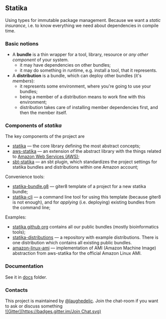 ## Statika

Using types for immutable package management. Because we want a _static insurance_, i.e. to know everything we need about dependencies in compile time.


### Basic notions

* A **bundle** is a thin wrapper for a tool, library, resource or _any other component_ of your system.
  + it may have dependencies on other bundles;
  + it may do something in runtime, e.g. install a tool, that it represents.
* A **distribution** is a bundle, which can deploy other bundles (it's _members_):
  + it represents some environment, where you're going to use your bundles;
  + being a member of a distribution means to work fine with this environment;
  + distribution takes care of installing member dependencies first, and then the member itself.


### Components of _statika_

The key components of the project are
* [statika](https://github.com/ohnosequences/statika/) — the core library defining the most abstract concepts;
* [aws-statika](https://github.com/ohnosequences/aws-statika/) — an extension of the abstract library with the things related to [Amazon Web Services (AWS)](http://aws.amazon.com/);
* [sbt-statika](https://github.com/ohnosequences/sbt-statika/) — an sbt plugin, which standardizes the project settings for statika bundles and distributions within one Amazon account;

Convenience tools:
* [statika-bundle.g8](https://github.com/ohnosequences/statika-bundle.g8) — giter8 template of a project for a new statika bundle;
* [statika-cli](https://github.com/ohnosequences/statika-cli/) — a command line tool for using this template (because giter8 is not enough), and for _applying_ (i.e. deploying) existing bundles from the command line;

Examples:
* [statika github org](https://github.com/ohnosequences/statika/) contains all our public bundles (mostly bioinformatics tools);
* [statika-distributions](https://github.com/ohnosequences/statika-distributions/) — a repository with example distributions. There is one distribution which contains all existing public bundles.
* [amazon-linux-ami](https://github.com/ohnosequences/amazon-linux-ami/) — implementation of AMI (Amazon Machine Image) abstraction from aws-statika for the official Amazon Linux AMI.


### Documentation

See it in [docs](docs/) folder.

### Contacts

This project is maintained by [@laughedelic](https://github.com/laughedelic). Join the chat-room if you want to ask or discuss something  
[![Gitter](https://badges.gitter.im/Join Chat.svg)](https://gitter.im/ohnosequences/statika?utm_source=badge&utm_medium=badge&utm_campaign=pr-badge)

